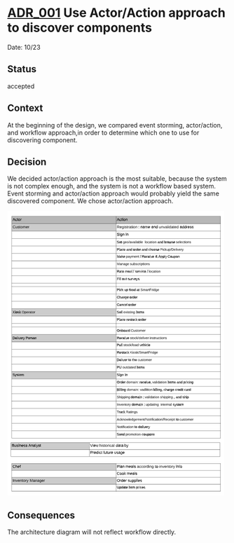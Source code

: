# [ADR_001](../../README.md) Use Actor/Action approach to discover components

Date: 10/23

## Status

accepted

## Context

At the beginning of the design, we compared event storming, actor/action, and workflow approach,in order to determine which one to use for discovering component.

## Decision

We decided actor/action approach is the most suitable, because the system is not complex enough, and the system is not a workflow based system. Event storming and actor/action approach would probably yield the same discovered component. We chose actor/action approach.

![actor_action](./images/actor_action.png)


## Consequences

The architecture diagram will not reflect workflow directly.



